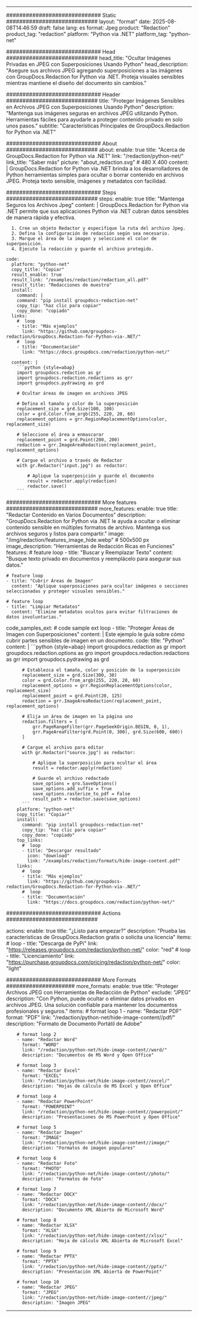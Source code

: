 
---
############################# Static ############################
layout: "format"
date:  2025-08-08T14:46:59
draft: false
lang: es
format: Jpeg
product: "Redaction"
product_tag: "redaction"
platform: "Python via .NET"
platform_tag: "python-net"

############################# Head ############################
head_title: "Ocultar Imágenes Privadas en JPEG con Superposiciones Usando Python"
head_description: "Asegure sus archivos JPEG agregando superposiciones a las imágenes con GroupDocs.Redaction for Python via .NET. Proteja visuales sensibles mientras mantiene el diseño del documento sin cambios."

############################# Header ############################
title: "Proteger Imágenes Sensibles en Archivos JPEG con Superposiciones Usando Python" 
description: "Mantenga sus imágenes seguras en archivos JPEG utilizando Python. Herramientas fáciles para ayudarle a proteger contenido privado en solo unos pasos."
subtitle: "Características Principales de GroupDocs.Redaction for Python via .NET" 

############################# About ############################
about:
    enable: true
    title: "Acerca de GroupDocs.Redaction for Python via .NET"
    link: "/redaction/python-net/"
    link_title: "Saber más"
    picture: "about_redaction.svg" # 480 X 400
    content: |
       GroupDocs.Redaction for Python via .NET brinda a los desarrolladores de Python herramientas simples para ocultar o borrar contenido en archivos JPEG. Proteja texto sensible, imágenes y metadatos con facilidad.

############################# Steps ############################
steps:
    enable: true
    title: "Mantenga Seguros los Archivos Jpeg"
    content: |
      GroupDocs.Redaction for Python via .NET permite que sus aplicaciones Python via .NET cubran datos sensibles de manera rápida y efectiva.
      
      1. Cree un objeto Redactor y especifique la ruta del archivo Jpeg.
      2. Defina la configuración de redacción según sea necesario.
      3. Marque el área de la imagen y seleccione el color de superposición.
      4. Ejecute la redacción y guarde el archivo protegido.
   
    code:
      platform: "python-net"
      copy_title: "Copiar"
      result_enable: true
      result_link: "/examples/redaction/redaction_all.pdf"
      result_title: "Redacciones de muestra"
      install:
        command: |
        command: "pip install groupdocs-redaction-net"
        copy_tip: "haz clic para copiar"
        copy_done: "copiado"
      links:
        #  loop
        - title: "Más ejemplos"
          link: "https://github.com/groupdocs-redaction/GroupDocs.Redaction-for-Python-via-.NET/"
        #  loop
        - title: "Documentación"
          link: "https://docs.groupdocs.com/redaction/python-net/"
          
      content: |
        ```python {style=abap}
        import groupdocs.redaction as gr
        import groupdocs.redaction.redactions as grr
        import groupdocs.pydrawing as grd

        # Ocultar áreas de imagen en archivos JPEG

        # Defina el tamaño y color de la superposición
        replacement_size = grd.Size(100, 100)
        color = grd.Color.from_argb(255, 220, 20, 60)
        replacement_options = grr.RegionReplacementOptions(color, replacement_size)

        # Seleccione el área a enmascarar
        replacement_point = grd.Point(200, 200)
        redaction = grr.ImageAreaRedaction(replacement_point, replacement_options)
                
        # Cargue el archivo a través de Redactor
        with gr.Redactor("input.jpg") as redactor:

            # Aplique la superposición y guarde el documento
            result = redactor.apply(redaction)
            redactor.save()
        ```            


############################# More features ############################
more_features:
  enable: true
  title: "Redactar Contenido en Varios Documentos"
  description: "GroupDocs.Redaction for Python via .NET le ayuda a ocultar o eliminar contenido sensible en múltiples formatos de archivo. Mantenga sus archivos seguros y listos para compartir."
  image: "/img/redaction/features_image_hide.webp" # 500x500 px
  image_description: "Herramientas de Redacción Ricas en Funciones"
  features:
    # feature loop
    - title: "Buscar y Reemplazar Texto"
      content: "Busque texto privado en documentos y reemplácelo para asegurar sus datos."

    # feature loop
    - title: "Cubrir Áreas de Imagen"
      content: "Aplique superposiciones para ocultar imágenes o secciones seleccionadas y proteger visuales sensibles."

    # feature loop
    - title: "Limpiar Metadatos"
      content: "Elimine metadatos ocultos para evitar filtraciones de datos involuntarias."
      
  code_samples_ext:
    # code sample ext loop
    - title: "Proteger Áreas de Imagen con Superposiciones"
      content: |
        Este ejemplo le guía sobre cómo cubrir partes sensibles de imagen en un documento.
      code:
        title: "Python"
        content: |
          ```python {style=abap}
          import groupdocs.redaction as gr
          import groupdocs.redaction.options as gro
          import groupdocs.redaction.redactions as grr
          import groupdocs.pydrawing as grd

          # Establezca el tamaño, color y posición de la superposición
          replacement_size = grd.Size(300, 30)
          color = grd.Color.from_argb(255, 220, 20, 60)
          replacement_options = grr.RegionReplacementOptions(color, replacement_size)
          replacement_point = grd.Point(20, 125)
          redaction = grr.ImageAreaRedaction(replacement_point, replacement_options)

          # Elija un área de imagen en la página uno
          redaction.filters = [
              grr.PageRangeFilter(grr.PageSeekOrigin.BEGIN, 0, 1),
              grr.PageAreaFilter(grd.Point(0, 300), grd.Size(600, 600))
          ]

          # Cargue el archivo para editar
          with gr.Redactor("source.jpg") as redactor:

              # Aplique la superposición para ocultar el área
              result = redactor.apply(redaction)

              # Guarde el archivo redactado
              save_options = gro.SaveOptions()
              save_options.add_suffix = True
              save_options.rasterize_to_pdf = False
              result_path = redactor.save(save_options)
          ```
        platform: "python-net"
        copy_title: "Copiar"
        install:
          command: "pip install groupdocs-redaction-net"
          copy_tip: "haz clic para copiar"
          copy_done: "copiado"
        top_links:
          #  loop
          - title: "Descargar resultado"
            icon: "download"
            link: "/examples/redaction/formats/hide-image-content.pdf"
        links:
          #  loop
          - title: "Más ejemplos"
            link: "https://github.com/groupdocs-redaction/GroupDocs.Redaction-for-Python-via-.NET/"
          #  loop
          - title: "Documentación"
            link: "https://docs.groupdocs.com/redaction/python-net/"


############################# Actions ############################

actions:
  enable: true
  title: "¿Listo para empezar?"
  description: "Prueba las características de GroupDocs.Redaction gratis o solicita una licencia"
  items:
    #  loop
    - title: "Descarga de PyPi"
      link: "https://releases.groupdocs.com/redaction/python-net/"
      color: "red"
        #  loop
    - title: "Licenciamiento"
      link: "https://purchase.groupdocs.com/pricing/redaction/python-net/"
      color: "light"


############################# More Formats #####################
more_formats:
    enable: true
    title: "Proteger Archivos JPEG con Herramientas de Redacción de Python"
    exclude: "JPEG"
    description: "Con Python, puede ocultar o eliminar datos privados en archivos JPEG. Una solución confiable para mantener los documentos profesionales y seguros."
    items: 
        # format loop 1
        - name: "Redactar PDF"
          format: "PDF"
          link: "/redaction/python-net/hide-image-content//pdf/"
          description: "Formato de Documento Portátil de Adobe"

        # format loop 2
        - name: "Redactar Word"
          format: "WORD"
          link: "/redaction/python-net/hide-image-content//word/"
          description: "Documentos de MS Word y Open Office"
          
        # format loop 3
        - name: "Redactar Excel"
          format: "EXCEL"
          link: "/redaction/python-net/hide-image-content//excel/"
          description: "Hojas de cálculo de MS Excel y Open Office"

        # format loop 4
        - name: "Redactar PowerPoint"
          format: "POWERPOINT"
          link: "/redaction/python-net/hide-image-content//powerpoint/"
          description: "Presentaciones de MS PowerPoint y Open Office"

        # format loop 5
        - name: "Redactar Imagen"
          format: "IMAGE"
          link: "/redaction/python-net/hide-image-content//image/"
          description: "Formatos de imagen populares"

        # format loop 6
        - name: "Redactar Foto"
          format: "PHOTO"
          link: "/redaction/python-net/hide-image-content//photo/"
          description: "Formatos de foto"

        # format loop 7
        - name: "Redactar DOCX"
          format: "DOCX"
          link: "/redaction/python-net/hide-image-content//docx/"
          description: "Documento XML Abierto de Microsoft Word"
          
        # format loop 8
        - name: "Redactar XLSX"
          format: "XLSX"
          link: "/redaction/python-net/hide-image-content//xlsx/"
          description: "Hoja de cálculo XML Abierta de Microsoft Excel"
          
        # format loop 9
        - name: "Redactar PPTX"
          format: "PPTX"
          link: "/redaction/python-net/hide-image-content//pptx/"
          description: "Presentación XML Abierta de PowerPoint"

        # format loop 10
        - name: "Redactar JPEG"
          format: "JPEG"
          link: "/redaction/python-net/hide-image-content//jpeg/"
          description: "Imagen JPEG"


---